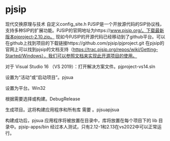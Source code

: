 # pjsip
现代交换原理与技术
自定义config_site.h
PJSIP是一个开放源代码的SIP协议栈，支持多种SIP的扩展功能。PJSIP的官网地址为https://www.pjsip.org/。下载最新版本pjproject-2.10.zip。
现如今PJSIP的开源代码已经移动到了github平台。可以在github上找到项目的下载链接https://github.com/pjsip/pjproject.git
在pjsip的官网上可以找到pjsip的文档支持（https://trac.pjsip.org/repos/wiki/Getting-Started/Windows），我们可以参照文档来实现此开源项目的使用。

对于 Visual Studio 16 （VS 2019）：打开解决方案文件。pjproject-vs14.sln

设置为“活动”或“启动项目”。pjsua

设置为平台。Win32

根据需要选择或构建。DebugRelease

生成项目。这将构建应用程序和所有库 需要 。pjsuapjsua

构建成功后，pjsua 应用程序将被放置在目录中，库将放置在每个项目下的 lib 目录中。pjsip-apps/bin
经过本人测试，只有2.12-1和2.13在vs2022中可以正常运行。
